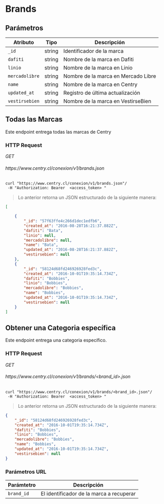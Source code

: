 # Brands

## Parámetros

| Atributo       | Tipo   | Descripción                         |
| -------------- | ------ | ----------------------------------- |
| `_id`          | string | Identificador de la marca           |
| `dafiti`       | string | Nombre de la marca en Dafiti        |
| `linio`        | string | Nombre de la marca en Linio         |
| `mercadolibre` | string | Nombre de la marca en Mercado Libre |
| `name`         | string | Nombre de la marca en Centry        |
| `updated_at`   | string | Registro de última actualización    |
| `vestirsebien` | string | Nombre de la marca en VestirseBien  |

## Todas las Marcas 

Este endpoint entrega todas las marcas de Centry

### HTTP Request

<div class="api-endpoint">
  <div class="endpoint-data">
    <i class="label label-get">GET</i>
    <h6> https://www.centry.cl/conexion/v1/brands.json </h6>
  </div>
</div>

```shell
curl "https://www.centry.cl/conexion/v1/brands.json"/
 -H "Authorization: Bearer  <access_token> "
```

> Lo anterior retorna un JSON estructurado de la siguiente manera:

```json
[

	{
        "_id": "57f63ffe4c266d1dec1edfb6",
        "created_at": "2016-08-28T16:21:37.882Z",
        "dafiti": "Bata",
        "linio": null,
        "mercadolibre": null,
        "name": "Bata",
        "updated_at": "2016-08-28T16:21:37.882Z",
        "vestirsebien": null
    },
    {
        "_id": "58124d68fd246926928fed3c",
        "created_at": "2016-10-01T19:35:14.734Z",
        "dafiti": "Bobbies",
        "linio": "Bobbies",
        "mercadolibre": "Bobbies",
        "name": "Bobbies",
        "updated_at": "2016-10-01T19:35:14.734Z",
        "vestirsebien": null
    }
]
```

## Obtener una Categoria específica

Este endpoint entrega una categoria específico.

### HTTP Request

<div class="api-endpoint">
  <div class="endpoint-data">
    <i class="label label-get">GET</i>
    <h6> https://www.centry.cl/conexion/v1/brands/&lt;brand_id&gt;.json </h6>
  </div>
</div>

```shell
curl "https://www.centry.cl/conexion/v1/brands/<brand_id>.json"/
 -H "Authorization: Bearer  <access_token> "
```

> Lo anterior retorna un JSON estructurado de la siguiente manera:

```json
{
    "_id": "58124d68fd246926928fed3c",
    "created_at": "2016-10-01T19:35:14.734Z",
    "dafiti": "Bobbies",
    "linio": "Bobbies",
    "mercadolibre": "Bobbies",
    "name": "Bobbies",
    "updated_at": "2016-10-01T19:35:14.734Z",
    "vestirsebien": null
}
```

### Parámetros URL

Parámtetro | Descripción
---------- | ----------------------------------------
`brand_id` | El identificador de la marca a recuperar

